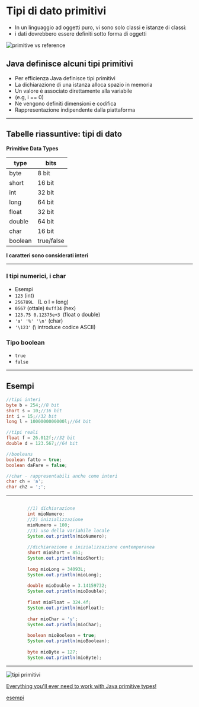 # Tipi di dato primitivi


* In un linguaggio ad oggetti puro, vi sono solo classi e istanze di classi:
* i dati dovrebbero essere definiti sotto forma di oggetti

![primitive vs reference](https://raw.githubusercontent.com/maboglia/CorsoJava/master/appunti/img/PrimitiveVsReference.png)

## Java definisce alcuni tipi primitivi

* Per efficienza Java definisce tipi primitivi
* La dichiarazione di una istanza alloca spazio in memoria
* Un valore è associato direttamente alla variabile 
* (e.g, i == 0) 
* Ne vengono definiti dimensioni e codifica
* Rappresentazione indipendente dalla piattaforma


---


## Tabelle riassuntive: tipi di dato 

**Primitive Data Types**

 | type    | bits       |
 | ------- | ---------- |
 | byte    | 8 bit     |
 | short   | 16 bit    |
 | int     | 32 bit    |
 | long    | 64 bit    |
 | float   | 32 bit    |
 | double  | 64 bit    |
 | char    | 16 bit    |
 | boolean | true/false |

**I caratteri sono considerati interi**

---


###  I tipi numerici, i char

*  Esempi
* `123` (int)
* `256789L ` (L o l = long)
* `0567` (ottale) `0xff34` (hex)
* `123.75 0.12375e+3 `(float o double)
* `'a' '%' '\n'` (char)
* `'\123'` (\ introduce codice ASCII)


### Tipo boolean

* `true`
* `false`

---

## Esempi

```java
//tipi interi
byte b = 254;//8 bit
short s = 10;//16 bit
int i = 15;//32 bit
long l = 1000000000000l;//64 bit

//tipi reali
float f = 26.012f;//32 bit
double d = 123.567;//64 bit

//booleans
boolean fatto = true;
boolean daFare = false;

//char - rappresentabili anche come interi
char ch = 'a';
char ch2 = ';';
```

---


```java

		//1) dichiarazione
		int mioNumero;
		//2) inizializzazione
		mioNumero = 100;
		//3) uso della variabile locale
		System.out.println(mioNumero);
		
		//dichiarazione e inizializzazione contemporanea
		short mioShort = 851;
		System.out.println(mioShort);
		
		long mioLong = 34093L;
		System.out.println(mioLong);
		
		double mioDouble = 3.14159732;
		System.out.println(mioDouble);
		
		float mioFloat = 324.4f;
		System.out.println(mioFloat);
		
		char mioChar = 'y';
		System.out.println(mioChar);
		
		boolean mioBoolean = true;
		System.out.println(mioBoolean);
		
		byte mioByte = 127;
		System.out.println(mioByte);

```

---

![tipi primitivi](https://raw.githubusercontent.com/maboglia/CorsoJava/master/appunti/img/tipi.png)

[Everything you'll ever need to work with Java primitive types!](https://github.com/deletescape/Primitives)

[esempi](https://github.com/maboglia/CorsoJava/tree/master/esempi/01_base/02_tipi)
